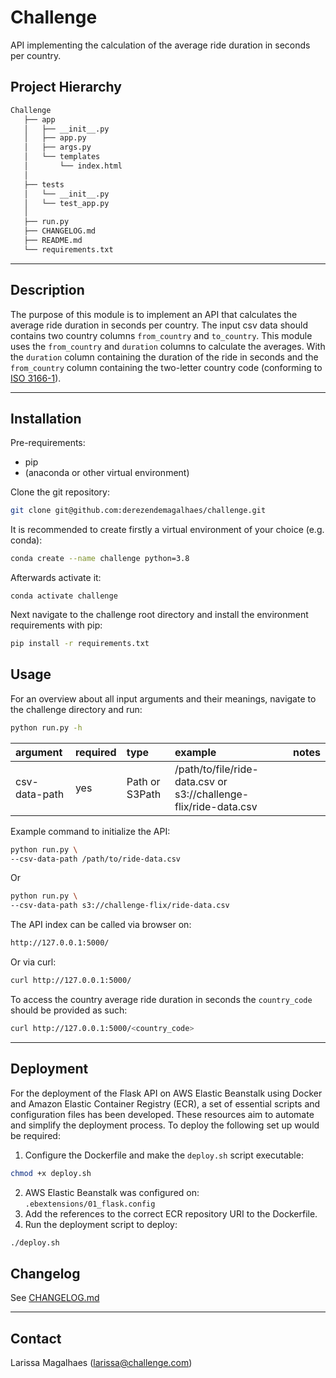 # Challenge
API implementing the calculation of the average ride duration in seconds per country.

## Project Hierarchy

``` bash
Challenge
   ├── app
   │   ├── __init__.py
   │   ├── app.py
   │   ├── args.py
   │   └── templates
   │       └── index.html
   │
   ├── tests
   │   └── __init__.py
   │   └── test_app.py
   │
   ├── run.py
   ├── CHANGELOG.md
   ├── README.md
   └── requirements.txt

```
----

## Description

The purpose of this module is to implement an API that calculates the average ride duration in seconds per
country. The input csv data should contains two country columns `from_country` and  `to_country`. This module 
uses the `from_country` and `duration` columns to calculate the averages. With the `duration` column containing
the duration of the ride in seconds and the `from_country` column containing the two-letter country code 
(conforming to [ISO 3166-1](https://en.wikipedia.org/wiki/ISO_3166-1_alpha-2)).

----

## Installation

Pre-requirements:
- pip
- (anaconda or other virtual environment)

Clone the git repository:

```bash
git clone git@github.com:derezendemagalhaes/challenge.git
```

It is recommended to create firstly a virtual environment of your choice (e.g. conda):

```bash
conda create --name challenge python=3.8
```

Afterwards activate it:

```
conda activate challenge
```

Next navigate to the challenge root directory and install the environment requirements with pip:

```bash
pip install -r requirements.txt
```

## Usage

For an overview about all input arguments and their meanings, navigate to the challenge directory and run:
```bash
python run.py -h
```

| argument             | required | type     | example                                                                               |  notes                                                                   | 
|:---------------------|:---------|:---------|:--------------------------------------------------------------------------------------|:-----------------------------------------------------------------------|
| csv-data-path   | yes      | Path or S3Path | /path/to/file/ride-data.csv or s3://challenge-flix/ride-data.csv     |                        



Example command to initialize the API:

```bash
python run.py \
--csv-data-path /path/to/ride-data.csv
```
Or
```bash
python run.py \
--csv-data-path s3://challenge-flix/ride-data.csv
```
The API index can be called via browser on:

```bash
http://127.0.0.1:5000/
```

Or via curl:
```bash
curl http://127.0.0.1:5000/
```

To access the country average ride duration in seconds the `country_code` should be provided as such:
```bash
curl http://127.0.0.1:5000/<country_code>
```
----
## Deployment
For the deployment of the Flask API on AWS Elastic Beanstalk using Docker and Amazon Elastic Container Registry (ECR), a set of essential scripts and configuration files has been developed. These resources aim to automate and simplify the deployment process. To deploy the following set up would be required:

1. Configure the Dockerfile and make the `deploy.sh` script executable:
```bash
chmod +x deploy.sh
```
2. AWS Elastic Beanstalk was configured on: `.ebextensions/01_flask.config`
3. Add the references to the correct ECR repository URI to the Dockerfile.
4. Run the deployment script to deploy:
```bash
./deploy.sh
```

## Changelog

See [CHANGELOG.md](CHANGELOG.md)

----

## Contact

Larissa Magalhaes ([larissa@challenge.com](mailto:larissa@chalenge.com))

